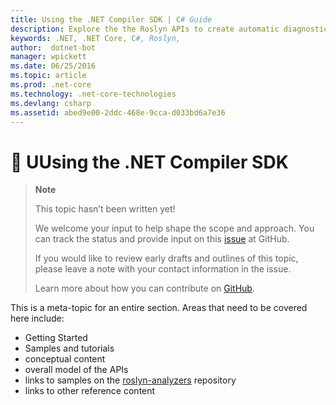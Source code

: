 ```yaml
---
title: Using the .NET Compiler SDK | C# Guide
description: Explore the the Roslyn APIs to create automatic diagnostics and code fixes
keywords: .NET, .NET Core, C#, Roslyn, 
author:  dotnet-bot
manager: wpickett
ms.date: 06/25/2016
ms.topic: article
ms.prod: .net-core
ms.technology: .net-core-technologies
ms.devlang: csharp
ms.assetid: abed9e00-2ddc-468e-9cca-d033bd6a7e36
---
```


# 🔧 UUsing the .NET Compiler SDK

> **Note**
> 
> This topic hasn’t been written yet! 
>
> We welcome your input to help shape the scope and approach. You can track the status and provide input on this
> [issue](https://github.com/dotnet/core-docs/issues/972) at GitHub.
> 
> If you would like to review early drafts and outlines of this topic, please leave a note with your contact information in the issue.
>
> Learn more about how you can contribute on [GitHub](https://github.com/dotnet/core-docs/blob/master/CONTRIBUTING.md).
>

This is a meta-topic for an entire section. Areas that need to be covered here include: 
* Getting Started
* Samples and tutorials
* conceptual content
* overall model of the APIs
* links to samples on the [roslyn-analyzers](http://github.com/dotnet/roslyn-analyzers) repository
* links to other reference content
